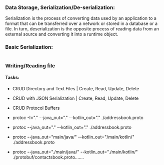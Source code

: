 ### Data Storage, Serialization/De-serialization:
Serialization is the process of converting data used by an application to a format that can be transferred over a network or stored in a database or a file. In turn, deserialization is the opposite process of reading data from an external source and converting it into a runtime object.

### Basic Serialization:
```kotlin
```


### Writing/Reading file


#### Tasks:
* CRUD Directory and Text Files | Create, Read, Update, Delete
* CRUD with JSON Serialization | Create, Read, Update, Delete
* CRUD Protocol Buffers
* protoc -I="." --java_out="." --kotlin_out="." ./addressbook.proto
* protoc --java_out="." --kotlin_out="." ./addressbook.proto

* protoc --java_out="main/java/" --kotlin_out="/main/kotlin/" ./addressbook.proto

* protoc --java_out="./main/java/" --kotlin_out="./main/kotlin/" ./protobuf/contactsbook.proto.......

